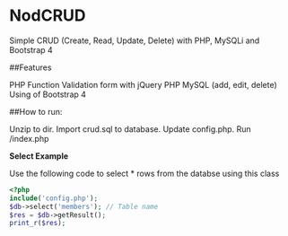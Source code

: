 # NodCRUD
Simple CRUD (Create, Read, Update, Delete) with PHP, MySQLi and Bootstrap 4

##Features

  PHP Function
  Validation form with jQuery
  PHP MySQL (add, edit, delete)
  Using of Bootstrap 4
  
##How to run:

Unzip to dir.
Import crud.sql to database.
Update config.php.
Run /index.php

**Select Example**

Use the following code to select * rows from the databse using this class

```php
<?php
include('config.php');
$db->select('members'); // Table name
$res = $db->getResult();
print_r($res);
```
